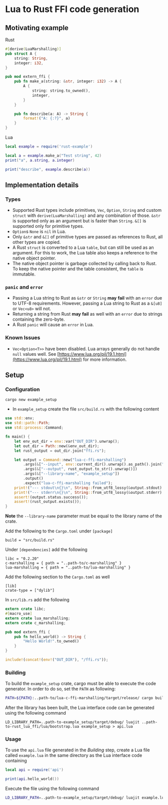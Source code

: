 # Lua to Rust FFI code generation
## Motivating example
Rust
```Rust
#[derive(LuaMarshalling)]
pub struct A {
    string: String,
    integer: i32,
}

pub mod extern_ffi {
    pub fn make_a(string: &str, integer: i32) -> A {
        A {
            string: string.to_owned(),
            integer,
        }
    }

    pub fn describe(a: A) -> String {
        format!("A: {:?}", a)
    }
}
```

Lua
```Lua
local example = require('rust-example')

local a = example.make_a("Test string", 42)
print("a", a.string, a.integer)

print("describe", example.describe(a))
```
## Implementation details
### Types
* Supported Rust types include primitives, `Vec`, `Option`, `String` and custom `struct` with `derive(LuaMarshalling)` and any combination of those.
`&str` is supported only as an argument but is faster than `String`. `&[]` is supported only for primitive types.
* `Option`s `None` is `nil` in Lua.
* Only `&str` and `&[]` of primitive types are passed as references to Rust, all other types are copied.
* A Rust `struct` is converted to a Lua `table`, but can still be used as an argument.
For this to work, the Lua table also keeps a reference to the native object pointer.
* The native object pointer is garbage collected by calling back to Rust.
To keep the native pointer and the table consistent, the `table` is immutable.

### `panic` and `error`
* Passing a Lua string to Rust as `&str` or `String` **may** **fail** with an `error` due to UTF-8 requirements.
However, passing a Lua string to Rust as a `&[u8]` or `Vec<u8>` will not.
* Returning a string from Rust **may** **fail** as well with an `error` due to strings containing the zero-byte.
* A Rust `panic` will cause an `error` in Lua.

### Known Issues
* `Vec<Option<T>>` have been disabled.
Lua arrays generally do not handle `null` values well.
See [https://www.lua.org/pil/19.1.html](https://www.lua.org/pil/19.1.html) for more information.

## Setup
### Configuration
```
cargo new example_setup
```
* In `example_setup` create the file `src/build.rs` with the following content

```Rust
use std::env;
use std::path::Path;
use std::process::Command;

fn main() {
    let env_out_dir = env::var("OUT_DIR").unwrap();
    let out_dir = Path::new(&env_out_dir);
    let rust_output = out_dir.join("ffi.rs");

    let output = Command::new("lua-c-ffi-marshalling")
        .args(&["--input", env::current_dir().unwrap().as_path().join("src/lib.rs").to_str().unwrap()])
        .args(&["--output", rust_output.to_str().unwrap()])
        .args(&["--library-name", "example_setup"])
        .output()
        .expect("lua-c-ffi-marshalling failed");
    print!("--- stdout\n{}\n", String::from_utf8_lossy(&output.stdout).as_ref());
    print!("--- stderr\n{}\n", String::from_utf8_lossy(&output.stderr).as_ref());
    assert!(output.status.success());
    assert!(rust_output.exists());
}
```

**Note** the `--library-name` parameter must be equal to the library name of the crate.

Add the following to the `Cargo.toml` under `[package]`
```
build = "src/build.rs"
```

Under `[dependencies]` add the following
```
libc = "0.2.20"
c-marshalling = { path = "..path-to/c-marshalling" }
lua-marshalling = { path = "..path-to/lua-marshalling" }
```

Add the following section to the `Cargo.toml` as well
```
[lib]
crate-type = ["dylib"]
```

In `src/lib.rs` add the following
```Rust
extern crate libc;
#[macro_use]
extern crate lua_marshalling;
extern crate c_marshalling;

pub mod extern_ffi {
    pub fn hello_world() -> String {
        "Hello World!".to_owned()
    }
}

include!(concat!(env!("OUT_DIR"), "/ffi.rs"));
```

### Building
To build the `example_setup` crate, cargo must be able to execute the code generator. In order to do so, set the `PATH` as following:
```Bash
PATH=${PATH}:..path-to/lua-c-ffi-marshalling/target/release/ cargo build
```

After the library has been built, the Lua interface code can be generated using the following command
```
LD_LIBRARY_PATH=..path-to-example_setup/target/debug/ luajit ..path-to-rust_lua_ffi/lua/bootstrap.lua example_setup > api.lua
```

### Usage
To use the `api.lua` file generated in the *Building* step, create a Lua file called `example.lua` in the same directory as the Lua interface code containing
```Lua
local api = require('api')

print(api.hello_world())
```

Execute the file using the following command
```Bash
LD_LIBRARY_PATH=..path-to-example_setup/target/debug/ luajit example.lua
```